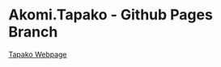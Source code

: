 # Akomi.Tapako - Github Pages Branch

<a href="https://fellfalla.github.io/Akomi.Tapako">Tapako Webpage</a>
